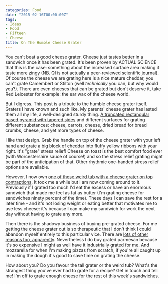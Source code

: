 ```yaml
---
categories: Food
date: "2015-02-16T00:00:00Z"
tags:
- Ideas
- Food
- Fifteen
- Cheese
title: On The Humble Cheese Grater
---
```


You can't beat a good cheese grater. Cheese just tastes better in a sandwich once it has been grated. It's been proven by ACTUAL SCIENCE that this is the case: something about the increased surface area making it taste more zingy (NB. QI is not actually a peer-reviewed scientific journal). Of course the cheese we are grating here is a nice mature cheddar, you can't grate Camembert or Stilton (well _technically_ you can, but why would you?). There are even cheeses that can be grated but don't deserve it, take Red Leicester for example: the ear wax of the cheese world.

But I digress. This post is a tribute to the humble cheese grater itself. Graters I have known and such like. My parents' cheese grater has lasted them all my life, a well-designed sturdy thing. [A truncated rectangular based pyramid with tapered sides](http://www.westmerciasupplies.co.uk/cheese-grater) and different surfaces for grating different substances: cheese, carrots, cheese, dried bread for bread crumbs, cheese, and yet more types of cheese.

I like that design. Grab the handle on top of the cheese grater with your left hand and grate a big block of cheddar into fluffy yellow ribbons with your right. It's "grate" stress relief! Cheese on toast is the best comfort food ever (with Worcestershire sauce of course!) and so the stress relief grating might be part of the anticipation of that. Other rhythmic one-handed stress relief options are available.

However, I now own [one of those weird tub with a cheese grater on top contraptions](http://www.amazon.co.uk/Cheese-Vegetable-Grater-Stainless-Container/dp/B0097NJ0PC/ref=sr_1_20?s=kitchen&ie=UTF8&qid=1424121266&sr=1-20). It took me a while but I am now coming around to it. Previously if I grated too much I'd eat the excess or have an enormous sandwich that made me feel as fat as butter (I'm grating cheese for sandwiches ninety percent of the time). These days I can save the rest for a later time - and it's not losing weight or eating better that motivates me to use less cheese: it's because I can make my sandwich for work the next day without having to grate any more.

Then there is the shadowy business of buying pre-grated cheese. For me getting the cheese grater out is so therapeutic that I don't think I could abandon myself entirely to this particular vice. There are [lots of other reasons too, apparently](http://www.robynsonlineworld.com/2012/09/why-you-should-grate-and-shred-your-own-cheese/). Nevertheless I do buy grated parmesan because it's so expensive I might as well have it industrially grated for me. And mozzarella for when I'm making pizzas from scratch, if you're all caught up in making the dough it's good to save time on grating the cheese.

How about you? Do you favour the tall grater or the weird tub? What's the strangest thing you've ever had to grate for a recipe? Get in touch and tell me! I'm off to grate enough cheese for the rest of this week's sandwiches.
